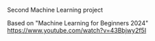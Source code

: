 Second Machine Learning project









Based on "Machine Learning for Beginners 2024"
https://www.youtube.com/watch?v=43Bbjwy2f5I